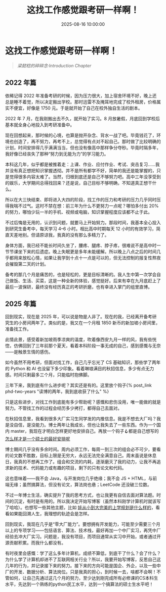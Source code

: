 ﻿---
title: 这找工作感觉跟考研一样啊！
date: 2025-08-16 10:00:00
tags: [随笔, 求职, 考研]
categories: 笔记
---

# **这找工作感觉跟考研一样啊！**

> *梁懿稔的碎碎念·Introduction Chapter*

## **2022 年篇**

依稀记得 2022 年准备考研的时候，因为压力很大，加上宿舍环境不好，晚上还总是睡不着觉，所以决定搬出学校。那时迅雷不及掩耳地完成了校外租房，价格属实不便宜，好像是 1750 元。于是就开始了自己在校外独自生活的剧本。

2022 年 7 月，在我刚搬出去不久，就开始了实习。8 月放暑假，月底回到学校后基本就全身心地投入到考研准备中。

现在回想起来，那时候的心境，也算是抛开杂念、背水一战了吧。毕竟钱花了，环境也创造了，再不努力，再考不上，总觉得有点对不起自己。那时做了比较明确的计划，时间安排得几乎满满当当，但也没有像高中那样争分夺秒。毕竟时隔多年，我好像已经丧失了那种“努力到无能为力”的学习能力。

  

本科这几年，似乎都是被推着走：上课、作业、应付作业、考试、突击复习……我并没有真正想把知识掌握透彻。并不是所有都学不好，简单的我还是能掌握的，只是觉得很多内容太难了。当然，归根到底还是自己不够努力吧。高中三年没享受到的娱乐，大学期间总得找回来？还是说，自己目标不够明确，不知道真正想干什么。

 

所以在大三快结束、即将进入大四的阶段，找工作的压力和考研的压力几乎同时压得我喘不过气。这时不禁在想：前三年为什么不更努力一点呢？哪怕多付出 20% 的努力，哪怕少玩一半的手机、视频或电脑，知识掌握程度应该都不止于此。

  

不过后悔是无用的，认识到问题，就要马上开始努力。那段时间，我基本全心投入到研究生备考中，每天学习 4–6 小时。相比高中时期每天 12 小时的有效学习，简直天差地别。但请原谅我，我真的没有那么多精力了。

  

身体方面，我已经不能长时间久坐了，腰疼、腿疼、脖子疼，很难说不是高中时一节节课坐下来的后遗症。晚上失眠更是多年未能缓解。所以晚上八点之后的时间几乎都用来放松心情，如果让我学到十点十一点是可以的，但无法控制的报复性熬夜会摧毁第二天的计划。

  

备考的那几个月是痛苦的，也是轻松的，更是目标清晰的。我人生中第一次学会自己做饭、生活、买菜，这是一种全新的体验，感觉挺好。后来有幸在九月底赶上了最后一波保研，最终没有经历真正的考研折磨，也有幸进入掌门的组里直博。
## **2025 年篇**

  

回到现实，现在是 2025 年，可以说是物是人非了。现在的我，已经离开备考研究生的小房间两年了。类似的是，我又在一个月租 1850 新币的新加坡小房间里，准备找工作。

  

此情此景，感受着新加坡雨季凉爽的温度，吹着像西安九月一样的风，我有些恍惚，仿佛回到了三年前那个夏天，看着本科阶段一事无成的自己，感到感慨与无奈——是触景生情的感伤。

  

如今虽然不用考研，但面对找工作，自己几乎忘光了 CS 基础知识，那些学了两年的 Python 和 AI 也没留下多少印象。看着琳琅满目的秋招信息，多少有点无力感。时间只剩最多三个月，只能临时抱佛脚。

  

三年下来，我到底有什么进步呢？其实还是有的。这里放个钩子{% post_link phd-two-years "读博的两年，我到底收获了什么" %}

只是这些进步，对找工作到底能有多少帮助呢？感慨和悲伤没用，唯一能做的就是努力。不管找工作的过程会经历多少拷打，都得自己去面对。

  

在秋招信息里，我看到很多大厂实习生同学发的内推信息。我是不想去大厂吗？我是没自信，是没能力。博士两年让我成长，但也让我失去了一些东西。作为一个国内 master，我现在才明白怎样更好地安排自己。再放一个钩子🪝都是自己想写的[怎么样才是一个硕士的最好安排呢](aaa)

  

博士期间几乎没有多余时间。周内必须工作，每周一到三次的组会必不可少，要看的论文数不胜数，目标上限是无穷大，永远无法完全满意自己。周末虽说是休息日，我真的不想再工作了。组会和交流的内耗，逐渐磨灭了我的动力，让我不再追求新的技术、代码能力或有趣的项目，剩下的只有论文和代码。

  

这也意味着——我不会 Java，与开发岗位几乎绝缘；我不会 JS + HTML，与前端无缘；虽然搞算法，但没有论文，算法岗也悬；LeetCode 还没破三位数。

不过一年博士生活，确实提升了我的思考方式，也让我更有自信去面对算法题。时间的沉淀，有时是有用的。所以我决定开始写博客（虽然本科刚学计算机时就该写了哈哈）。也想写一些其他主题，比如 [娃从小到大完美的上学规划是什么样的](aaa)，看看如果能回溯人生，我理想的轨迹会是怎样。

  

回到现实，我现在几乎是“零大厂能力”。要想拥有开发能力，可能至少需要三个月以上的专项学习——包括语言、算法、技术栈，最好再加一个中厂实习，再凭中厂经验去冲大厂实习。问题是，我没有项目，而项目通常从实习中开始，或者通过开源贡献积累。而我什么都没有。

  

有时夜里会感慨：学了这么多年计算机，成绩不算低，到底干了什么？会了什么？为什么学了计算机却进不了互联网相关行业？所以，我要开始写博客，反思自己这几年的行为，并记录接下来的努力。接下来的方向可能是国企、外企，以及一些中厂的开发、数据分析、算法岗位。只是我真的担心，到时候一去，啥都不会啊！不管如何，让自己先通过这几个月的努力，至少达到刚完成所有必修课的CS本科生水平，先达到一个熟练的python民工水平，达到一个搞算法的硕士生水平吧！
